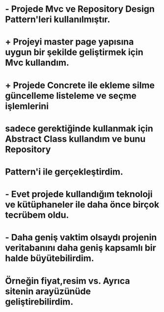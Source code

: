 # - Projede Mvc ve Repository Design Pattern'leri kullanılmıştır. 
# + Projeyi master page yapısına uygun bir şekilde geliştirmek için Mvc kullandım.
# + Projede Concrete ile ekleme silme güncelleme listeleme ve seçme işlemlerini 
#  sadece gerektiğinde kullanmak için Abstract Class kullandım ve bunu Repository 
#  Pattern'i ile gerçekleştirdim.

# - Evet projede kullandığım teknoloji ve kütüphaneler ile daha önce birçok tecrübem oldu.
  
# - Daha geniş vaktim olsaydı projenin veritabanını daha geniş kapsamlı bir halde büyütebilirdim.
#  Örneğin fiyat,resim vs. Ayrıca sitenin arayüzünüde geliştirebilirdim.
 



	 
